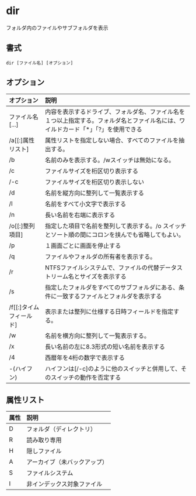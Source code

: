 # dir

フォルダ内のファイルやサブフォルダを表示

## 書式

```
dir [ファイル名] [オプション]
```

## オプション

|オプション|説明|
|:--|:--|
|ファイル名[...]|内容を表示するドライブ、フォルダ名、ファイル名を１つ以上指定する。フォルダ名とファイル名には、ワイルドカード「*」「?」を使用できる|
|/a[[:]属性リスト]|属性リストを指定しない場合、すべてのファイルを抽出する。|
|/b|名前のみを表示する。/wスイッチは無効になる。|
|/c|ファイルサイズを桁区切り表示する|
|/-c|ファイルサイズを桁区切り表示しない|
|/d|名前を縦方向に整列して一覧表示する|
|/l|名前をすべて小文字で表示する|
|/n|長い名前を右端に表示する|
|/o[[:]整列項目]|指定した項目で名前を整列して表示する。/o スイッチとソート順の間にコロンを挟んでも省略してもよい。|
|/p|１画面ごとに画面を停止する|
|/q|ファイルやフォルダの所有者を表示する。|
|/r|NTFSファイルシステムで、ファイルの代替データストリーム名とサイズを表示する|
|/s|指定したフォルダをすべてのサブフォルダにある、条件に一致するファイルとフォルダを表示する|
|/f[[:]タイムフィールド]|表示または整列に仕様する日時フィールドを指定する。|
|/w|名前を横方向に整列して一覧表示する。|
|/x|長い名前の左に8.3形式の短い名前を表示する|
|/4|西暦年を4桁の数字で表示する|
|-(ハイフン)|ハイフンは[/-c]のように他のスイッチと併用して、そのスイッチの動作を否定する|


## 属性リスト

|属性|説明|
|:--|:--|
|D|フォルダ（ディレクトリ）|
|R|読み取り専用|
|H|隠しファイル|
|A|アーカイブ（未バックアップ）|
|S|ファイルシステム|
|I|非インデックス対象ファイル|
